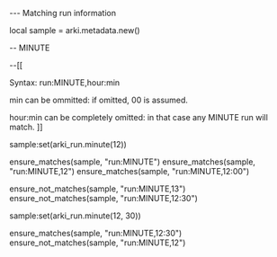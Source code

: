 --- Matching run information

local sample = arki.metadata.new()

-- MINUTE

--[[

Syntax: run:MINUTE,hour:min

min can be ommitted: if omitted, 00 is assumed.

hour:min can be completely omitted: in that case any MINUTE run will match.
]]

sample:set(arki_run.minute(12))

ensure_matches(sample, "run:MINUTE")
ensure_matches(sample, "run:MINUTE,12")
ensure_matches(sample, "run:MINUTE,12:00")

ensure_not_matches(sample, "run:MINUTE,13")
ensure_not_matches(sample, "run:MINUTE,12:30")


sample:set(arki_run.minute(12, 30))

ensure_matches(sample, "run:MINUTE,12:30")
ensure_not_matches(sample, "run:MINUTE,12")

